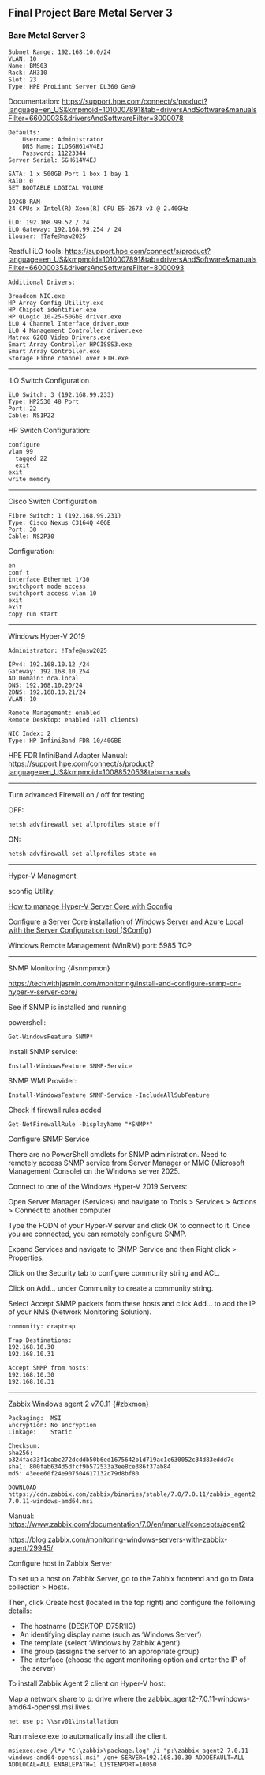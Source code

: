 ## Final Project Bare Metal Server 3

### Bare Metal Server 3

```
Subnet Range: 192.168.10.0/24
VLAN: 10
Name: BMS03
Rack: AH310
Slot: 23
Type: HPE ProLiant Server DL360 Gen9
```

Documentation: <https://support.hpe.com/connect/s/product?language=en_US&kmpmoid=1010007891&tab=driversAndSoftware&manualsFilter=66000035&driversAndSoftwareFilter=8000078>

```
Defaults:
	Username: Administrator
	DNS Name: ILOSGH614V4EJ
	Password: 11223344
Server Serial: SGH614V4EJ

SATA: 1 x 500GB Port 1 box 1 bay 1
RAID: 0
SET BOOTABLE LOGICAL VOLUME

192GB RAM
24 CPUs x Intel(R) Xeon(R) CPU E5-2673 v3 @ 2.40GHz

iLO: 192.168.99.52 / 24
iLO Gateway: 192.168.99.254 / 24
ilouser: !Tafe@nsw2025
```

Restful iLO tools: <https://support.hpe.com/connect/s/product?language=en_US&kmpmoid=1010007891&tab=driversAndSoftware&manualsFilter=66000035&driversAndSoftwareFilter=8000093>

```
Additional Drivers:

Broadcom NIC.exe
HP Array Config Utility.exe
HP Chipset identifier.exe
HP QLogic 10-25-50GbE driver.exe
iLO 4 Channel Interface driver.exe
iLO 4 Management Controller driver.exe
Matrox G200 Video Drivers.exe
Smart Array Controller HPCISSS3.exe
Smart Array Controller.exe
Storage Fibre channel over ETH.exe
```

---
iLO Switch Configuration

```
iLO Switch: 3 (192.168.99.233)
Type: HP2530 48 Port
Port: 22
Cable: NS1P22
```

HP Switch Configuration:

```
configure
vlan 99
  tagged 22
  exit
exit
write memory
```

---
Cisco Switch Configuration

```
Fibre Switch: 1 (192.168.99.231)
Type: Cisco Nexus C3164Q 40GE
Port: 30
Cable: NS2P30
```

Configuration:

```
en
conf t
interface Ethernet 1/30
switchport mode access
switchport access vlan 10
exit
exit
copy run start
```

---
Windows Hyper-V 2019

```
Administrator: !Tafe@nsw2025

IPv4: 192.168.10.12 /24
Gateway: 192.168.10.254
AD Domain: dca.local
DNS: 192.168.10.20/24
2DNS: 192.168.10.21/24
VLAN: 10

Remote Management: enabled
Remote Desktop: enabled (all clients)

NIC Index: 2
Type: HP InfiniBand FDR 10/40GBE
```

HPE FDR InfiniBand Adapter Manual: <https://support.hpe.com/connect/s/product?language=en_US&kmpmoid=1008852053&tab=manuals>

---
Turn advanced Firewall on / off for testing

OFF:

	netsh advfirewall set allprofiles state off

ON:

	netsh advfirewall set allprofiles state on


---
Hyper-V Managment

sconfig Utility

[How to manage Hyper-V Server Core with Sconfig](https://www.bdrsuite.com/blog/manage-hyper-v-server-core-with-sconfig/)

[Configure a Server Core installation of Windows Server and Azure Local with the Server Configuration tool (SConfig)](https://learn.microsoft.com/en-us/windows-server/administration/server-core/server-core-sconfig)

Windows Remote Management (WinRM) port: 5985 TCP

---

SNMP Monitoring {#snmpmon}

<https://techwithjasmin.com/monitoring/install-and-configure-snmp-on-hyper-v-server-core/>

See if SNMP is installed and running

powershell:

	Get-WindowsFeature SNMP*


Install SNMP service:

	Install-WindowsFeature SNMP-Service

SNMP WMI Provider:

	Install-WindowsFeature SNMP-Service -IncludeAllSubFeature


Check if firewall rules added

	Get-NetFirewallRule -DisplayName "*SNMP*"


Configure SNMP Service

There are no PowerShell cmdlets for SNMP administration. Need to remotely access SNMP service from Server Manager or MMC (Microsoft Management Console) on the Windows server 2025.


Connect to one of the Windows Hyper-V 2019 Servers:

Open Server Manager (Services) and navigate to Tools > Services > Actions > Connect to another computer

Type the FQDN of your Hyper-V server and click OK to connect to it. Once you are connected, you can remotely configure SNMP.

Expand Services and navigate to SNMP Service and then Right click > Properties.

Click on the Security tab to configure community string and ACL.

Click on Add… under Community to create a community string.

Select Accept SNMP packets from these hosts and click Add… to add the IP of your NMS (Network Monitoring Solution).

```
community: craptrap

Trap Destinations:
192.168.10.30
192.168.10.31

Accept SNMP from hosts:
192.168.10.30
192.168.10.31
```

---

Zabbix Windows agent 2 v7.0.11 {#zbxmon}

```
Packaging:	MSI
Encryption:	No encryption
Linkage:	Static

Checksum:	
sha256:	b324fac33f1cabc272dcddb50b6ed1675642b1d719ac1c630052c34d83eddd7c
sha1: 800fab634d5dfcf9b572533a3ee8ce386f37ab84
md5: 43eee60f24e907504617132c79d8bf80

DOWNLOAD https://cdn.zabbix.com/zabbix/binaries/stable/7.0/7.0.11/zabbix_agent2_plugins-7.0.11-windows-amd64.msi
```

Manual:
<https://www.zabbix.com/documentation/7.0/en/manual/concepts/agent2>

<https://blog.zabbix.com/monitoring-windows-servers-with-zabbix-agent/29945/>

Configure host in Zabbix Server

To set up a host on Zabbix Server, go to the Zabbix frontend and go to Data collection > Hosts.

Then, click Create host (located in the top right) and configure the following details:

- The hostname (DESKTOP-D75R1IG)
- An identifying display name (such as ‘Windows Server’)
- The template (select ‘Windows by Zabbix Agent’)
- The group (assigns the server to an appropriate group)
- The interface (choose the agent monitoring option and enter the IP of the server)

To install Zabbix Agent 2 client on Hyper-V host:

Map a network share to p: drive where the zabbix_agent2-7.0.11-windows-amd64-openssl.msi
lives.

	net use p: \\srv01\installation

Run msiexe.exe to automatically install the client.

	msiexec.exe /l*v "C:\zabbix\package.log" /i "p:\zabbix_agent2-7.0.11-windows-amd64-openssl.msi" /qn+ SERVER=192.168.10.30 ADDDEFAULT=ALL ADDLOCAL=ALL ENABLEPATH=1 LISTENPORT=10050

